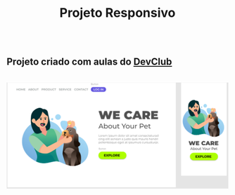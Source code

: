 <h1 align="center"><b>Projeto Responsivo</b></h1>
<br>
<br>
<h2>Projeto criado com aulas do <a href="https://rodolfomori.com.br/devclub/">DevClub</a></h2>
<br>
<img src="https://github.com/Leodiias/DevClub/blob/main/img/Responsive%20image.png?raw=true">
